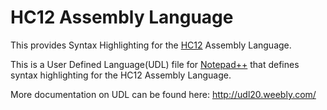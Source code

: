 HC12 Assembly Language
======================

This provides Syntax Highlighting for the [HC12](http://en.wikipedia.org/wiki/Freescale_68HC12) Assembly Language.

This is a User Defined Language(UDL) file for [Notepad++](http://notepad-plus-plus.org/) that defines syntax highlighting for the HC12 Assembly Language.

More documentation on UDL can be found here: http://udl20.weebly.com/

